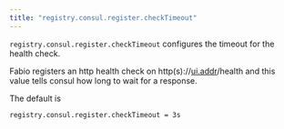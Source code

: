 ```yaml
---
title: "registry.consul.register.checkTimeout"
---
```


`registry.consul.register.checkTimeout` configures the timeout for the health check.

Fabio registers an http health check on http(s)://[ui.addr](/ref/ui.addr)/health
and this value tells consul how long to wait for a response.

The default is

	registry.consul.register.checkTimeout = 3s
